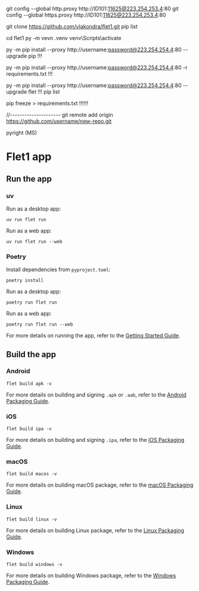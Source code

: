 git config --global http.proxy http://ID101:11625@223.254.253.4:80
git config --global https.proxy http://ID101:11625@223.254.253.4:80

git clone https://github.com/vlakondra/flet1.git
pip list

cd flet1
py -m vevn .venv
venv\Scripts\activate

py -m pip install  --proxy http://username:password@223.254.254.4:80 --upgrade pip          !!!

py -m pip install  --proxy http://username:password@223.254.254.4:80 -r requirements.txt    !!!

py -m pip install  --proxy http://username:password@223.254.254.4:80 --upgrade flet         !!!
pip list


pip freeze > requirements.txt                                                              !!!!!!

//---------------------
git remote add origin https://github.com/username/new-repo.git






pyright (MS)

# Flet1 app

## Run the app

### uv

Run as a desktop app:

```
uv run flet run
```

Run as a web app:

```
uv run flet run --web
```

### Poetry

Install dependencies from `pyproject.toml`:

```
poetry install
```

Run as a desktop app:

```
poetry run flet run
```

Run as a web app:

```
poetry run flet run --web
```

For more details on running the app, refer to the [Getting Started Guide](https://flet.dev/docs/getting-started/).

## Build the app

### Android

```
flet build apk -v
```

For more details on building and signing `.apk` or `.aab`, refer to the [Android Packaging Guide](https://flet.dev/docs/publish/android/).

### iOS

```
flet build ipa -v
```

For more details on building and signing `.ipa`, refer to the [iOS Packaging Guide](https://flet.dev/docs/publish/ios/).

### macOS

```
flet build macos -v
```

For more details on building macOS package, refer to the [macOS Packaging Guide](https://flet.dev/docs/publish/macos/).

### Linux

```
flet build linux -v
```

For more details on building Linux package, refer to the [Linux Packaging Guide](https://flet.dev/docs/publish/linux/).

### Windows

```
flet build windows -v
```

For more details on building Windows package, refer to the [Windows Packaging Guide](https://flet.dev/docs/publish/windows/).